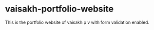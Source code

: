 # vaisakh-portfolio-website
This is the portfolio website of vaisakh p v with form validation enabled. 
